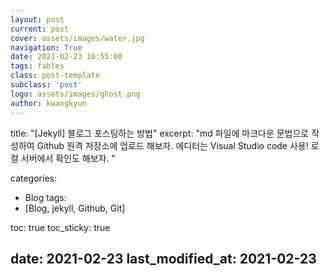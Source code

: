 ```yaml
---
layout: post
current: post
cover: assets/images/water.jpg
navigation: True
date: 2021-02-23 16:55:00
tags: fables
class: post-template
subclass: 'post'
logo: assets/images/ghost.png
author: kwangkyun
---
```

title:  "[Jekyll] 블로그 포스팅하는 방법"
excerpt: "md 파일에 마크다운 문법으로 작성하여 Github 원격 저장소에 업로드 해보자. 에디터는 Visual Studio code 사용! 로컬 서버에서 확인도 해보자. "

categories:
  - Blog
tags:
  - [Blog, jekyll, Github, Git]

toc: true
toc_sticky: true
 
date: 2021-02-23
last_modified_at: 2021-02-23
---